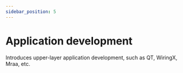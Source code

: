 ```yaml
---
sidebar_position: 5
---
```


# Application development

Introduces upper-layer application development, such as QT, WiringX, Mraa, etc.

<DocCardList />
